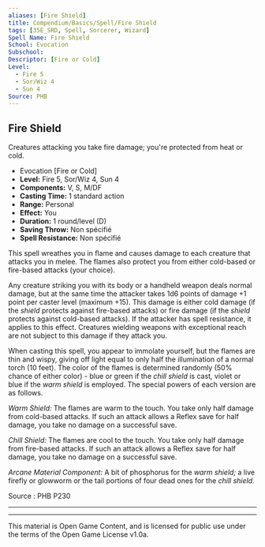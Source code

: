 ```yaml
---
aliases: [Fire Shield]
title: Compendium/Basics/Spell/Fire Shield
tags: [35E_SRD, Spell, Sorcerer, Wizard]
Spell Name: Fire Shield
School: Evocation
Subschool: 
Descriptor: [Fire or Cold]
Level:
  - Fire 5
  - Sor/Wiz 4
  - Sun 4
Source: PHB
---
```



## Fire Shield

Creatures attacking you take fire damage; you're protected from heat or cold.

*   Evocation [Fire or Cold]
*   **Level:** Fire 5, Sor/Wiz 4, Sun 4
*   **Components:** V, S, M/DF
*   **Casting Time:** 1 standard action
*   **Range:** Personal
*   **Effect:** You
*   **Duration:** 1 round/level (D)
*   **Saving Throw:** Non spécifié
*   **Spell Resistance:** Non spécifié

<p>This spell wreathes you in flame and causes damage to each creature that attacks you in melee. The flames also protect you from either cold-based or fire-based attacks (your choice).</p><p>Any creature striking you with its body or a handheld weapon deals normal damage, but at the same time the attacker takes 1d6 points of damage +1 point per caster level (maximum +15). This damage is either cold damage (if the <i>shield</i> protects against fire-based attacks) or fire damage (if the <i>shield</i> protects against cold-based attacks). If the attacker has spell resistance, it applies to this effect. Creatures wielding weapons with exceptional reach are not subject to this damage if they attack you.</p><p>When casting this spell, you appear to immolate yourself, but the flames are thin and wispy, giving off light equal to only half the illumination of a normal torch (10 feet). The color of the flames is determined randomly (50% chance of either color) - blue or green if the <i>chill shield</i> is cast, violet or blue if the <i>warm shield</i> is employed. The special powers of each version are as follows.</p><p><i>Warm Shield:</i> The flames are warm to the touch. You take only half damage from cold-based attacks. If such an attack allows a Reflex save for half damage, you take no damage on a successful save.</p><p><i>Chill Shield:</i> The flames are cool to the touch. You take only half damage from fire-based attacks. If such an attack allows a Reflex save for half damage, you take no damage on a successful save.</p><p><i>Arcane Material Component:</i> A bit of phosphorus for the <i>warm shield;</i> a live firefly or glowworm or the tail portions of four dead ones for the <i>chill shield</i>.</p>

Source : PHB P230

---

---

This material is Open Game Content, and is licensed for public use under
the terms of the Open Game License v1.0a.
